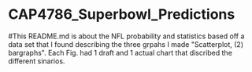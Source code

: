 # CAP4786_Superbowl_Predictions 

#This README.md is about the NFL probability and statistics based off a data set that I found describing the three grpahs I made "Scatterplot, (2) bargraphs". Each Fig. had 1 draft and 1 actual chart that discribed the different sinarios. 
